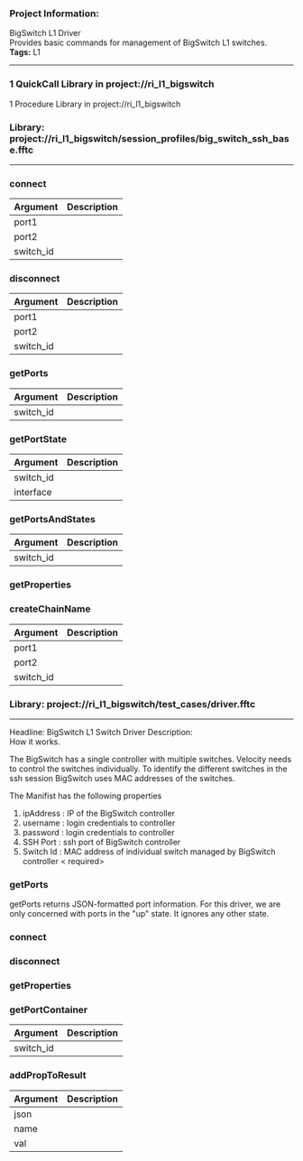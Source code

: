 ### Project Information:
BigSwitch L1 Driver  
Provides basic commands for management of BigSwitch L1 switches.   
<b>Tags:</b> L1  
  
___
### 1 QuickCall Library in project://ri_l1_bigswitch
1 Procedure Library in project://ri_l1_bigswitch
### Library: project://ri_l1_bigswitch/session_profiles/big_switch_ssh_base.fftc
___
### connect

Argument | Description
------------ | -------------
port1 | 
port2 | 
switch_id | 
### disconnect

Argument | Description
------------ | -------------
port1 | 
port2 | 
switch_id | 
### getPorts

Argument | Description
------------ | -------------
switch_id | 
### getPortState

Argument | Description
------------ | -------------
switch_id | 
interface | 
### getPortsAndStates

Argument | Description
------------ | -------------
switch_id | 
### getProperties
### createChainName

Argument | Description
------------ | -------------
port1 | 
port2 | 
switch_id | 
### Library: project://ri_l1_bigswitch/test_cases/driver.fftc
___
Headline: BigSwitch L1 Switch Driver
Description:  
How it works.  
  
The BigSwitch has a single controller with multiple switches.  Velocity needs to control the switches individually. To identify the different switches in the ssh session BigSwitch uses MAC addresses of the switches.  
  
The Manifist has the following properties  
1. ipAddress : IP of the BigSwitch controller <required>  
2. username : login credentials to controller <required>  
3. password : login credentials to controller <required>  
4. SSH Port : ssh port of BigSwitch controller <optional>  
5. Switch Id : MAC address of individual switch managed by BigSwitch controller < required>  
  
### getPorts
getPorts returns JSON-formatted port information.  For this driver, we are only concerned with ports in the "up" state.  It ignores any other state.  
### connect
### disconnect
### getProperties
### getPortContainer

Argument | Description
------------ | -------------
switch_id | 
### addPropToResult

Argument | Description
------------ | -------------
json | 
name | 
val | 
